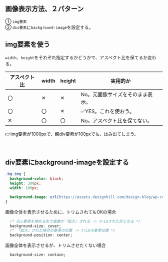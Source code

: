 ## 画像表示方法、２パターン
① `img要素`<br/>
② `div要素`に`background-image`を設定する。

## img要素を使う
`width`、`height`をそれぞれ指定するかどうかで、アスペクト比を保てるか変わる。

|アスペクト比|width|height|実用的か|
|----|----|----|----|
|〇|✕|✕|No。元画像サイズをそのまま表示。|
|〇|〇|✕|✅YES。これを使おう。|
|✕|〇|〇|No。アスペクト比を保てない。|

👉img要素が1000pxで、親div要素が100pxでも、はみ出てしまう。

<br/>

## div要素にbackground-imageを設定する

```css
.bg-img {
  background-color: black;
  height: 300px;
  width: 100px;

  background-image: url(https://assets.designhill.com/design-blog/wp-content/uploads/2023/04/new-Twitter-logo-768x439.png);
}
```
画像全体を表示させるために、トリムされてもOKの場合
```css
  /* div要素を埋める形で画像が「拡大」される -> trimされた形となる */
  background-size: cover;
  /* 「拡大」された場合の基準の位置 -> trimの基準位置 */
  background-position: center;

```

画像全体を表示させるが、トリムさせたくない場合
```css
  background-size: contain;
```


